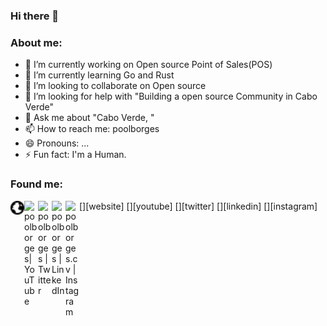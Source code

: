 ### Hi there 👋

<!--
**poolborges/poolborges** is a ✨ _special_ ✨ repository because its `README.md` (this file) appears on your GitHub profile.
-->

### About me:

- 🔭 I’m currently working on Open source Point of Sales(POS)
- 🌱 I’m currently learning Go and Rust
- 👯 I’m looking to collaborate on Open source
- 🤔 I’m looking for help with "Building a open source Community in Cabo Verde"
- 💬 Ask me about "Cabo Verde, "
- 📫 How to reach me: poolborges
- 😄 Pronouns: ...
- ⚡ Fun fact: I'm a Human.

### Found me:

[<img align="left" alt="poolborges.github.io" width="22px" src="https://raw.githubusercontent.com/iconic/open-iconic/master/svg/globe.svg" />][website]
[<img align="left" alt="poolborges| YouTube" width="22px" src="https://cdn.jsdelivr.net/npm/simple-icons@v3/icons/youtube.svg" />][youtube]
[<img align="left" alt="poolborges | Twitter" width="22px" src="https://cdn.jsdelivr.net/npm/simple-icons@v3/icons/twitter.svg" />][twitter]
[<img align="left" alt="poolborges | LinkedIn" width="22px" src="https://cdn.jsdelivr.net/npm/simple-icons@v3/icons/linkedin.svg" />][linkedin]
[<img align="left" alt="poolborges.cv | Instagram" width="22px" src="https://cdn.jsdelivr.net/npm/simple-icons@v3/icons/instagram.svg" />][instagram]

